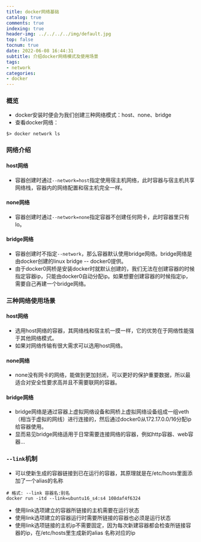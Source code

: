 ```yaml
---
title: docker网络基础
catalog: true
comments: true
indexing: true
header-img: ../../../../img/default.jpg
top: false
tocnum: true
date: 2022-06-08 16:44:31
subtitle: 介绍docker网络模式及使用场景
tags:
- network
categories:
- docker
---
```


### 概览
- docker安装时便会为我们创建三种网络模式：host、none、bridge
- 查看docker网络：
```
$> docker network ls
```

### 网络介绍
#### host网络
- 容器创建时通过`--network=host`指定使用宿主机网络，此时容器与宿主机共享网络栈，容器内的网络配置和宿主机完全一样。

#### none网络
- 容器创建时通过`--network=none`指定容器不创建任何网卡，此时容器里只有lo。

#### bridge网络
- 容器创建时不指定`--network`，那么容器默认使用bridge网络。bridge网络是由docker创建的linux bridge -- docker0提供。
- 由于docker0网桥是安装docker时就默认创建的，我们无法在创建容器的时候指定容器ip，只能由docker0自动分配ip。如果想要创建容器的时候指定ip，需要自己再建一个bridge网络。

### 三种网络使用场景
#### host网络
- 选用host网络的容器，其网络栈和宿主机一摸一样，它的优势在于网络性能强于其他网络模式。
- 如果对网络传输有很大需求可以选用host网络。

#### none网络
- none没有网卡的网络，能做到更加封闭，可以更好的保护重要数据，所以最适合对安全性要求高并且不需要联网的容器。

#### bridge网络
- bridge网络是通过容器上虚拟网络设备和网桥上虚拟网络设备组成一组veth（相当于虚拟的网线）进行连接的，然后通过docker0从172.17.0.0/16分配ip给容器使用。
- 显而易见bridge网络适用于日常需要连接网络的容器，例如http容器、web容器...

### `--link`机制
- 可以使新生成的容器链接到已在运行的容器，其原理就是在/etc/hosts里面添加了一个alias的名称
```
# 格式: --link 容器名:别名
docker run -itd --link=ubuntu16_s4:s4 108daf4f6324
```
- 使用link选项建立的容器所链接的主机需要在运行状态
- 使用link选项建立的容器运行时需要所链接的容器也必须是运行状态
- 使用link选项链接的主机ip不需要固定，因为每次新建容器都会检查所链接容器的ip，在/etc/hosts里生成新的alias 名称对应的ip
